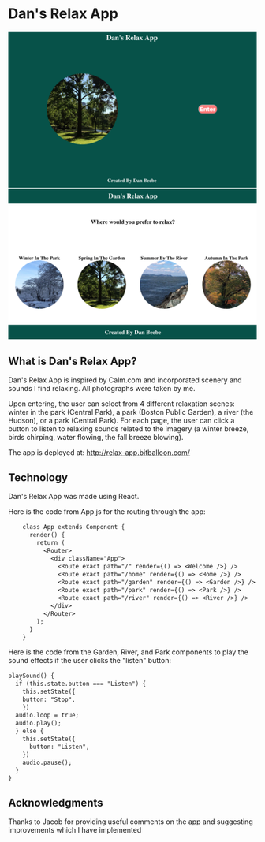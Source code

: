 # Dan's Relax App

<img src="welcome-screen.png" width="800px">

<img src="home-screen.png" width="800px">

## What is Dan's Relax App?

Dan's Relax App is inspired by Calm.com and incorporated scenery and sounds I find relaxing. All photographs were taken by me.

Upon entering, the user can select from 4 different relaxation scenes: winter in the park (Central Park), a park (Boston Public Garden), a river (the Hudson), or a park (Central Park). For each page, the user can click a button to listen to relaxing sounds related to the imagery (a winter breeze, birds chirping, water flowing, the fall breeze blowing).

The app is deployed at:  http://relax-app.bitballoon.com/

## Technology

Dan's Relax App was made using React.

Here is the code from App.js for the routing through the app:

        class App extends Component {
          render() {
            return (
              <Router>
                <div className="App">
                  <Route exact path="/" render={() => <Welcome />} />
                  <Route exact path="/home" render={() => <Home />} />
                  <Route exact path="/garden" render={() => <Garden />} />
                  <Route exact path="/park" render={() => <Park />} />
                  <Route exact path="/river" render={() => <River />} />
                </div>
              </Router>
            );
          }
        } 


Here is the code from the Garden, River, and Park components to play the sound effects if the user clicks the "listen" button:

    playSound() {
      if (this.state.button === "Listen") {
        this.setState({
        button: "Stop",
        })
      audio.loop = true;
      audio.play();
      } else {
        this.setState({
          button: "Listen",
        })
        audio.pause();
      }
    }

## Acknowledgments

Thanks to Jacob for providing useful comments on the app and suggesting improvements which I have implemented
